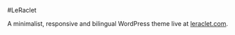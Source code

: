 #LeRaclet

A minimalist, responsive and bilingual WordPress theme live at [leraclet.com](http://leraclet.com).
